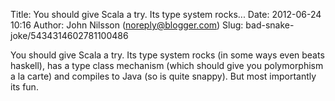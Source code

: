 Title: You should give Scala a try. Its type system rocks...
Date: 2012-06-24 10:16
Author: John Nilsson (noreply@blogger.com)
Slug: bad-snake-joke/5434314602781100486

You should give Scala a try. Its type system rocks (in some ways even
beats haskell), has a type class mechanism (which should give you
polymorphism a la carte) and compiles to Java (so is quite snappy). But
most importantly its fun.

